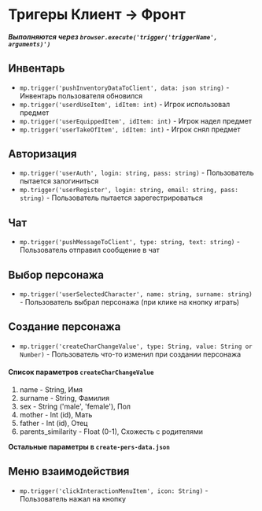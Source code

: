 # Тригеры **Клиент -> Фронт**

##### Выполняются через `browser.execute('trigger('triggerName', arguments)')`

## Инвентарь

- `mp.trigger('pushInventoryDataToClient', data: json string)` - Инвентарь пользователя обновился
- `mp.trigger('userdUseItem', idItem: int)` - Игрок использовал предмет
- `mp.trigger('userEquippedItem', idItem: int)` - Игрок надел предмет
- `mp.trigger('userTakeOfItem', idItem: int)` - Игрок снял предмет

## Авторизация

- `mp.trigger('userAuth', login: string, pass: string)` - Пользователь пытается залогиниться
- `mp.trigger('userRegister', login: string, email: string, pass: string)` - Пользователь пытается зарегестрироваться

## Чат

- `mp.trigger('pushMessageToClient', type: string, text: string)` - Пользователь отправил сообщение в чат

## Выбор персонажа

- `mp.trigger('userSelectedCharacter', name: string, surname: string)` - Пользователь выбрал персонажа (при клике на кнопку играть)

## Создание персонажа

- `mp.trigger('createCharChangeValue', type: String, value: String or Number)` - Пользователь что-то изменил при создании персонажа

#### Список параметров `createCharChangeValue`

1. name - String, Имя
2. surname - String, Фамилия
3. sex - String ('male', 'female'), Пол
4. mother - Int (id), Мать
5. father - Int (id), Отец
6. parents_similarity - Float (0-1), Схожесть с родителями

**Остальные параметры в `create-pers-data.json`**

## Меню взаимодействия

- `mp.trigger('clickInteractionMenuItem', icon: String)` - Пользователь нажал на кнопку